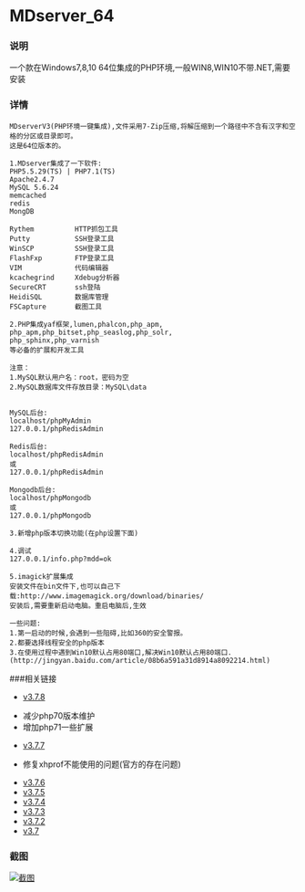 # MDserver_64

### 说明
一个款在Windows7,8,10 64位集成的PHP环境,一般WIN8,WIN10不带.NET,需要安装

### 详情
```
MDserverV3(PHP环境一键集成),文件采用7-Zip压缩,将解压缩到一个路径中不含有汉字和空格的分区或目录即可。
这是64位版本的。
     
1.MDserver集成了一下软件:
PHP5.5.29(TS) | PHP7.1(TS)
Apache2.4.7
MySQL 5.6.24
memcached
redis
MongDB

Rythem			HTTP抓包工具
Putty			SSH登录工具
WinSCP			SSH登录工具
FlashFxp		FTP登录工具
VIM				代码编辑器
kcachegrind		Xdebug分析器
SecureCRT		ssh登陆
HeidiSQL		数据库管理
FSCapture		截图工具

2.PHP集成yaf框架,lumen,phalcon,php_apm,
php_apm,php_bitset,php_seaslog,php_solr,
php_sphinx,php_varnish
等必备的扩展和开发工具

注意：
1.MySQL默认用户名：root，密码为空
2.MySQL数据库文件存放目录：MySQL\data


MySQL后台:
localhost/phpMyAdmin
127.0.0.1/phpRedisAdmin

Redis后台:
localhost/phpRedisAdmin
或
127.0.0.1/phpRedisAdmin

Mongodb后台:
localhost/phpMongodb
或
127.0.0.1/phpMongodb

3.新增php版本切换功能(在php设置下面)

4.调试
127.0.0.1/info.php?mdd=ok

5.imagick扩展集成
安装文件在bin文件下,也可以自己下载:http://www.imagemagick.org/download/binaries/
安装后,需要重新启动电脑。重启电脑后,生效

一些问题:
1.第一启动的时候,会遇到一些阻碍,比如360的安全警报。
2.都要选择线程安全的php版本
3.在使用过程中遇到Win10默认占用80端口,解决Win10默认占用80端口.
(http://jingyan.baidu.com/article/08b6a591a31d8914a8092214.html)

```

###相关链接
- [v3.7.8](http://pan.baidu.com/s/1kVuit4j)
 * 减少php70版本维护
 * 增加php71一些扩展

- [v3.7.7](http://pan.baidu.com/s/1bpCDuk3)
 * 修复xhprof不能使用的问题(官方的存在问题)
- [v3.7.6](http://pan.baidu.com/s/1o80LnMq)
- [v3.7.5](http://pan.baidu.com/s/1pLnQ3az)
- [v3.7.4](http://pan.baidu.com/s/1o8FBMEA)
- [v3.7.3](http://pan.baidu.com/s/1bpcczwj)
- [v3.7.2](http://pan.baidu.com/s/1nvGrB4l)
- [v3.7](http://pan.baidu.com/s/1kV2izmJ)

### 截图

[![截图](/images/screen_2.jpg)](/images/screen_2.jpg)
